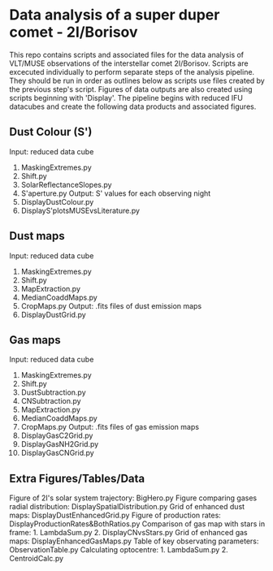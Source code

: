 # Data analysis of a super duper comet - 2I/Borisov

This repo contains scripts and associated files for the data analysis of VLT/MUSE observations of the interstellar comet 2I/Borisov.
Scripts are excecuted individually to perform separate steps of the analysis pipeline. They should be run in order as outlines below as scripts use files created by the previous step's script. Figures of data outputs are also created using scripts beginning with 'Display'. The pipeline begins with reduced IFU datacubes and create the following data products and associated figures.

## Dust Colour (S')
Input: reduced data cube
1. MaskingExtremes.py
2. Shift.py
3. SolarReflectanceSlopes.py
4. S'aperture.py
Output: S' values for each observing night
5. DisplayDustColour.py
6. DisplayS'plotsMUSEvsLiterature.py

## Dust maps
Input: reduced data cube
1. MaskingExtremes.py
2. Shift.py
3. MapExtraction.py 
4. MedianCoaddMaps.py
5. CropMaps.py
Output: .fits files of dust emission maps
6. DisplayDustGrid.py

## Gas maps
Input: reduced data cube
1. MaskingExtremes.py
2. Shift.py
3. DustSubtraction.py
4. CNSubtraction.py
5. MapExtraction.py
6. MedianCoaddMaps.py
7. CropMaps.py
Output: .fits files of gas emission maps
8. DisplayGasC2Grid.py
9. DisplayGasNH2Grid.py
10. DisplayGasCNGrid.py

## Extra Figures/Tables/Data
Figure of 2I's solar system trajectory: BigHero.py
Figure comparing gases radial distribution: DisplaySpatialDistribution.py
Grid of enhanced dust maps: DisplayDustEnhancedGrid.py
Figure of production rates: DisplayProductionRates&BothRatios.py
Comparison of gas map with stars in frame: 1. LambdaSum.py 2. DisplayCNvsStars.py
Grid of enhanced gas maps: DisplayEnhancedGasMaps.py
Table of key observating parameters: ObservationTable.py
Calculating optocentre: 1. LambdaSum.py 2. CentroidCalc.py
